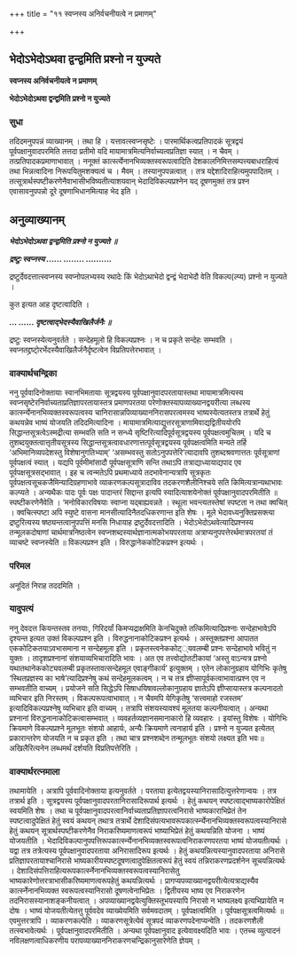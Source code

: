 +++
title = "११ स्वप्नस्य अनिर्वचनीयत्वे न प्रमाणम्"

+++


## भेदोऽभेदोऽथवा द्वन्द्वमिति प्रश्नो न युज्यते

**स्वप्नस्य अनिर्वचनीयत्वे न प्रमाणम्**

**भेदोऽभेदोऽथवा द्वन्द्वमिति प्रश्नो न युज्यते**

### **सुधा**

तदिदमनुपपन्नं व्याख्यानम् । तथा हि । यत्तावत्स्वप्नसृष्टेः । पारमार्थिकत्वप्रतिपादकं सूत्रद्वयं पूर्वपक्षानुवादपरमिति तत्तदा प्रतीमो यदि मायामात्रमित्यनिर्वाच्यत्वप्रतिज्ञा स्यात् । न चैवम् । तत्प्रतिपादकप्रमाणाभावात् । ननूक्तं कार्त्स्त्येनानभिव्यक्तस्वरूपत्वादिति देशकालनिमित्तसम्पत्त्यबाधराहित्यं तथा भिन्नत्वादिना निरूपयितुमशक्यत्वं च । मैवम् । तस्यानुपपन्नत्वात् । तत्र यद्देशादिराहित्यमुपपादितम् । तत्सूत्रार्थस्पष्टीकरणेनैवाभासीभविष्यतीत्याशयवान् भेदादिविकल्पप्रश्नेन यद् दूषणमुक्तं तत्र प्रश्न एवासावनुपपन्नो दूरे दूषणाभिधानमित्याह भेद इति ।

## **अनुव्याख्यानम्**

***भेदोऽभेदोऽथवा द्वन्द्वमिति प्रश्नो न युज्यते ॥***

***द्रष्टुः स्वप्नस्य ...... ........ ..........***

द्रष्टुर्देवदत्तात्स्वप्नस्य स्वप्नोपलभ्यस्य रथादेः किं भेदोऽथाभेदो द्वन्द्वं भेदाभेदौ वेति विकल्प(ल्प्य) प्रश्नो न युज्यते ।

कुत इत्यत आह दृष्टत्वादिति ।

***... ...... दृष्टत्वाद्भेदस्यैवाखिलैर्जनैः ॥***

द्रष्टुः स्वप्नस्येत्यनुवर्तते । सन्देहमूलो हि विकल्पप्रश्नः । न च प्रकृते सन्देहः सम्भवति । स्वप्नतद्द्रष्टो्रर्भेदस्यैवाखिलैर्जनैर्दृष्टत्वेन विप्रतिपत्तेरभावात् ।

### **वाक्यार्थचन्द्रिका**

ननु पूर्ववादिनोक्तायाः स्वानभिमतायाः सूत्रद्वयस्य पूर्वपक्षानुवादपरतायास्तथा मायामात्रमित्यस्य स्वप्नसृष्टेरनिर्वाच्यताप्रतिज्ञापरतायास्तत्र प्रमाणपरतया परेणोक्तस्यापव्याख्यानद्वयरीत्या लब्धस्य कार्त्स्न्येनानभिव्यक्तस्वरूपत्वस्य चानिरासान्नपिव्याख्याननिरासपरत्वमस्य भाष्यस्येत्यतस्तत्र तत्रार्थे हेतुं कथयन्नेव भाष्यं योजयति तदिदमित्यादिना । मायामात्रमित्याद्युत्तरसूत्राणामिवाद्यद्वितीययोरपि सिद्धान्तसूत्रत्वेऽस्मद्रीत्या सम्भवति सति न सन्ध्ये सृष्टिरित्यादिपूर्वसूत्रद्वयस्य पूर्वपक्षत्वमुचितम् । यदि च तुशब्दयुक्तत्वात्तृतीयसूत्रस्य सिद्धान्तसूत्रत्वावधारणात्तत्पूर्वसूत्रद्वयस्य पूर्वपक्षत्वमिति मन्यते तर्हि ‘अभिमानिव्यपदेशस्तु विशेषानुगतिभ्याम्’ ‘असम्भवस्तु सतोऽनुपपत्तेरि’त्यादावपि तुशब्दश्रवणात्ततः पूर्वसूत्राणां पूर्वपक्षत्वं स्यात् । यद्यपि पूर्वमीमांसादौ पूर्वपक्षसूत्राणि सन्ति तथाऽपि तत्राद्याध्यायाद्यपाद एव पूर्वपक्षसूत्रसद्भावात् । इह च त्वन्मतेऽपि प्रथमाध्याये तदभावेनान्यत्रापि सूत्रकृतः पूर्वपक्षत्वसूचकजैमिन्यादिग्रहणाभावे व्याकरणकल्पसूत्रादाविव तदकरणशैलीनिश्चये सति किमित्यत्रान्यथाभावः कल्प्यते । अन्यथैकः पादः पूर्वः पक्षः पादान्तरं सिद्दान्त इत्यपि स्यादित्याशयेनोक्तं पूर्वपक्षानुवादपरमितीति ॥ स्पष्टीकरणेनैवेति । ‘मनोविकारविषयाः स्वाप्ना यद्बाह्यवन्नते । स्थूला भवन्त्यतस्तेषां स्पष्टता न तथा क्वचित् । क्वचित्स्पष्टा अपि स्युष्टे वासना मानसीत्यादिनैतदधिकरणान्त इति शेषः । मूले भेदावध्यनुक्तिप्रसक्त्या द्रष्टुरित्यस्य षष्ठ्यन्तत्वानुपपत्तिं मनसि निधायाह द्रष्टुर्देवदत्तादिति । भेदोऽभेदोऽथवेत्यादिप्रश्नस्य तन्मूलकदोषाणां चार्थमात्रनिष्ठत्वेन स्वप्नशब्दस्यार्थज्ञानात्मकोभयपरताया अत्राप्यनुपपत्तेरर्थमात्रपरतयां तं व्याचष्टे स्वप्नस्येति ॥ विकल्पप्रश्न इति । विरुद्धानेककोटिकप्रश्न इत्यर्थः ।

### **परिमल**

अनूदितं निराह तददमिति ।

### **यादुपत्यं**

ननु देवदत्त कियन्तस्तव तनयाः, गिरिदर्यां किमप्यद्राक्षमिति केनचिदुक्ते तत्किमित्यादिप्रश्नाः सन्देहाभावेऽपि दृश्यन्त इत्यत उक्तं विकल्पप्रश्न इति । विरुद्धनानाकोटिकप्रश्न इत्यर्थः । अस्तूक्तप्रश्ना आपातत एककोटिकतयाऽवभासमाना न सन्देहमूला इति । प्रकृतस्त्वनेककोट््यवलम्बी प्रश्नः सन्देहाभावे भवितुं न युक्तः । तादृशप्रश्नानां संशयाव्यभिचारादिति भावः । अत एव तत्त्वोद्योतटीकायां ‘अस्तु वाऽन्यत्र प्रश्नो यथातथानेककोट्यवलम्बी प्रकृतस्तावत्सन्देहमूल एवाङ्गीकार्य’ इत्युक्तम् । एतेन लोकानुग्रहाय योगिभिः कृतेषु ‘स्थितप्रज्ञस्य का भाषे’त्यादिप्रश्नेषु कथं सन्देहमूलकत्वम् । न च तत्र ज्ञीप्सापूर्वकत्वाभावात्प्रश्न एव न सम्भवतीति वाच्यम् । प्रयोजने सति सिद्धेऽपि सिषाधयिषावल्लोकानुग्रहाय ज्ञातेऽपि ज्ञीप्सायास्तत्र कल्पनादतो व्यभिचार इति निरस्तम् । विकल्परूपत्वाभावात् । न चैवमपि येगिकृतेषु ‘सत्त्वमाहो रजस्तम’ इत्यादिविकल्पप्रश्नेषु व्यभिचार इति वाच्यम् । तत्रापि संशयस्यावश्यं मूलतया कल्पनीयत्वात् । अन्यथा प्रश्नानां विरुद्धनानाकोटिकत्वासम्भवात् । व्यवहर्तव्यज्ञानसमानाकारो हि व्यवहारः । इयांस्तु विशेषः । योगिभिः क्रियमाणे विकल्पप्रश्ने मूलभूतः संशयो आहार्यः, अन्यैः क्रियमाणे त्वनाहार्य इति । प्रश्नो न युज्यत इत्येतत् प्रकारान्तरेण योजयति न च प्रकृत इति । तथा चात्र प्रश्नशब्देन तन्मूलभूतः संशयो लक्ष्यत इति भवः॥ अखिलैरित्यनेन लब्धमर्थं दर्शयति विप्रतिपत्तेरिति ।

### **वाक्यार्थरत्नमाला**

तथामायेति । अत्रापि पूर्ववादिनोक्ताया इत्यनुवर्तते । परताया इत्येतद्वयस्यानिरासादित्युत्तरेणान्वयः । तत्र तत्रार्थ इति । सूत्रद्वयस्य पूर्वपक्षानुवादपरतानिरासादिरूपार्थ इत्यर्थः । हेतुं कथयन् स्पष्टत्वाद्भाष्यकारोपेक्षितं स्वयमिति शेषः । तथा च पूर्वपक्षानुवादपरत्वानिर्वाच्यताप्रतिज्ञापरत्वनिरासे भाष्यकाराभिप्रेतं तेन स्पष्टत्वादुपेक्षितं हेतुं स्वयं कथयन् तथात्र तत्रार्थे देशादिसंपत्यभावरूपकार्त्स्न्येनानभिव्यक्तस्वरूपत्वस्यानिरासे हेतुं कथयन् सूत्रार्थस्पष्टीकरणेनैव निराकरिष्यमाणत्वरूपं भाष्याभिप्रेतं हेतुं कथयन्निति योजना । भाष्यं योजयतीति । भेदादिविकल्पानुपपत्तिरूपकार्त्स्न्येनानभिव्यक्तस्वरूपत्वनिराकरणपरतया भाष्यं योजयतीत्यर्थः । यद्वा तत्र तत्रेत्यस्य पूर्वपक्षानुवादपरताया अनिरासादिरूप इत्यर्थः । हेतुं कथयन्नित्यस्यानुवादपरताया अनिरासे प्रतिज्ञापरतायाश्चानिरासे भाष्यकारीयस्पष्टदूषणत्वादुपेक्षितत्वरूपं हेतुं स्वयं तन्निराकरणप्रदर्शनेन सूचयन्नित्यर्थः । देशादिसंपत्तिराहित्यरूपकार्त्स्नेनानभिव्यक्तस्वरूपत्वस्यानिरासेतु भाष्यकारेणोत्तरत्राभासीकरिष्यमाणत्वरूपहेतुं कथयन्नित्यर्थः । प्रागप्यपव्याख्यानद्वयरीत्येत्यत्राद्यस्यैव कार्त्स्नेनानभिव्यक्त स्वरूपत्वस्यानिरासो दूषणत्वेनाभिप्रेतः । द्वितीयस्य भाष्य एव निराकरणेन तदनिरासस्यानाशङ्कनीयत्वात् । अपव्याख्यानद्वयेत्युक्तिस्तूभयस्यापि निरासो न भाष्यलक्ष्य इत्यभिप्रायेति न दोषः । भाष्यं योजयतीत्येतत्तु पूर्ववदेव व्याख्येयमिति सर्वमवदातम् । पूर्वपक्षत्वमिति । पूर्वपक्षसूत्रत्वमित्यर्थः ॥ एवमुत्तरत्रापि । व्याकरणकल्पेति । व्याकरणसूत्रेत्येवं सूत्रपदं व्याकरणपदेनाप्यन्वेति । तदकरणशैली तत्स्वभावेत्यर्थः । पूर्वपक्षानुवादपरमितीति । अन्यथा पूर्वपक्षानुवाद इत्येवावक्ष्यदिति भावः । एतच्च व्युत्पादनं नविलक्षणत्वाधिकरणीय परापव्याख्याननिराकरणचन्द्रिकानुसारेणेति ज्ञेयम् ।



